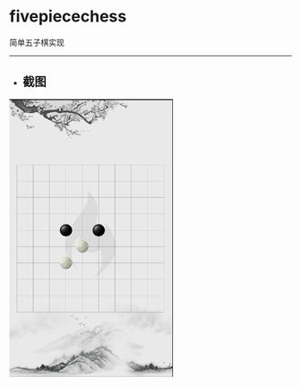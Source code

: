 # fivepiecechess
简单五子棋实现
***

- ## 截图

![截屏](https://github.com/Kimiar/fivepiecechess/blob/master/app/src/main/res/drawable-v24/screencut.png)
